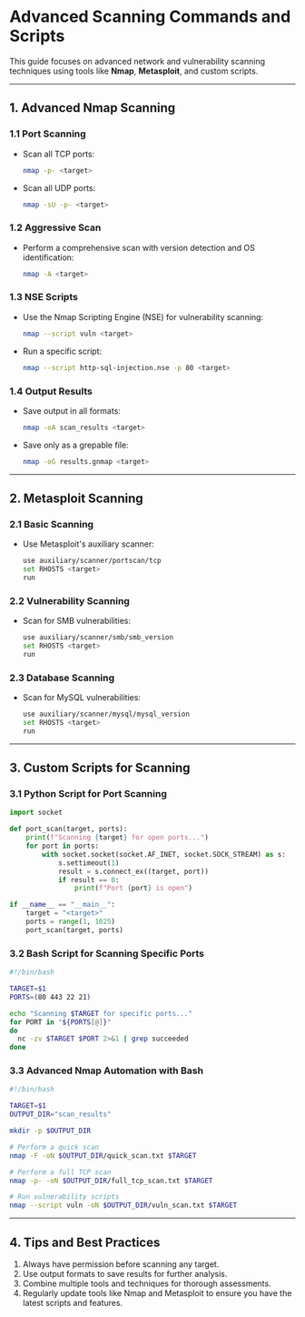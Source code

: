# Advanced Scanning Commands and Scripts

This guide focuses on advanced network and vulnerability scanning techniques using tools like **Nmap**, **Metasploit**, and custom scripts.

---

## **1. Advanced Nmap Scanning**

### **1.1 Port Scanning**
- Scan all TCP ports:
  ```bash
  nmap -p- <target>
  ```
- Scan all UDP ports:
  ```bash
  nmap -sU -p- <target>
  ```

### **1.2 Aggressive Scan**
- Perform a comprehensive scan with version detection and OS identification:
  ```bash
  nmap -A <target>
  ```

### **1.3 NSE Scripts**
- Use the Nmap Scripting Engine (NSE) for vulnerability scanning:
  ```bash
  nmap --script vuln <target>
  ```

- Run a specific script:
  ```bash
  nmap --script http-sql-injection.nse -p 80 <target>
  ```

### **1.4 Output Results**
- Save output in all formats:
  ```bash
  nmap -oA scan_results <target>
  ```
- Save only as a grepable file:
  ```bash
  nmap -oG results.gnmap <target>
  ```

---

## **2. Metasploit Scanning**

### **2.1 Basic Scanning**
- Use Metasploit's auxiliary scanner:
  ```bash
  use auxiliary/scanner/portscan/tcp
  set RHOSTS <target>
  run
  ```

### **2.2 Vulnerability Scanning**
- Scan for SMB vulnerabilities:
  ```bash
  use auxiliary/scanner/smb/smb_version
  set RHOSTS <target>
  run
  ```

### **2.3 Database Scanning**
- Scan for MySQL vulnerabilities:
  ```bash
  use auxiliary/scanner/mysql/mysql_version
  set RHOSTS <target>
  run
  ```

---

## **3. Custom Scripts for Scanning**

### **3.1 Python Script for Port Scanning**
```python
import socket

def port_scan(target, ports):
    print(f"Scanning {target} for open ports...")
    for port in ports:
        with socket.socket(socket.AF_INET, socket.SOCK_STREAM) as s:
            s.settimeout(1)
            result = s.connect_ex((target, port))
            if result == 0:
                print(f"Port {port} is open")

if __name__ == "__main__":
    target = "<target>"
    ports = range(1, 1025)
    port_scan(target, ports)
```

### **3.2 Bash Script for Scanning Specific Ports**
```bash
#!/bin/bash

TARGET=$1
PORTS=(80 443 22 21)

echo "Scanning $TARGET for specific ports..."
for PORT in "${PORTS[@]}"
do
  nc -zv $TARGET $PORT 2>&1 | grep succeeded
done
```

### **3.3 Advanced Nmap Automation with Bash**
```bash
#!/bin/bash

TARGET=$1
OUTPUT_DIR="scan_results"

mkdir -p $OUTPUT_DIR

# Perform a quick scan
nmap -F -oN $OUTPUT_DIR/quick_scan.txt $TARGET

# Perform a full TCP scan
nmap -p- -oN $OUTPUT_DIR/full_tcp_scan.txt $TARGET

# Run vulnerability scripts
nmap --script vuln -oN $OUTPUT_DIR/vuln_scan.txt $TARGET
```

---

## **4. Tips and Best Practices**

1. Always have permission before scanning any target.
2. Use output formats to save results for further analysis.
3. Combine multiple tools and techniques for thorough assessments.
4. Regularly update tools like Nmap and Metasploit to ensure you have the latest scripts and features.
